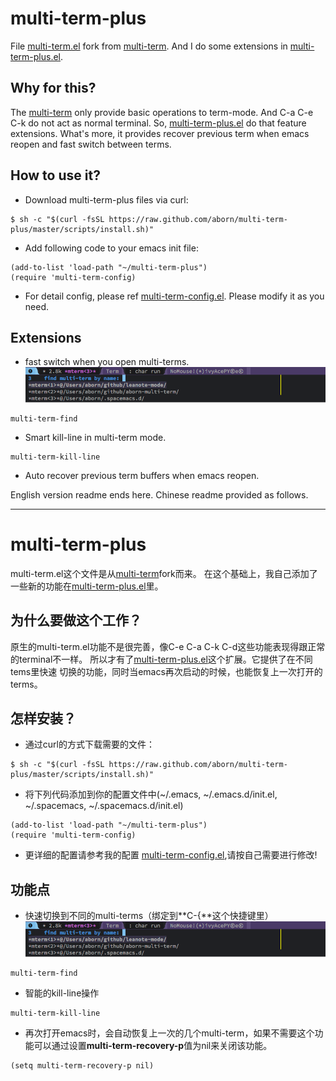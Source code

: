 # multi-term-plus
File [multi-term.el](./multi-term.el) fork from [multi-term](https://www.emacswiki.org/emacs/download/multi-term.el). 
And I do some extensions in [multi-term-plus.el](./multi-term-plus.el).

## Why for this?
The [multi-term](https://www.emacswiki.org/emacs/download/multi-term.el)
only provide basic operations to term-mode. And C-a C-e C-k do not act as normal 
terminal. So, [multi-term-plus.el](./multi-term-plus.el) do that feature extensions.
What's more, it provides recover previous term when emacs reopen and fast switch between terms.

## How to use it?
* Download multi-term-plus files via curl:
```shell
$ sh -c "$(curl -fsSL https://raw.github.com/aborn/multi-term-plus/master/scripts/install.sh)"
```
* Add following code to your emacs init file:
```elisp
(add-to-list 'load-path "~/multi-term-plus")
(require 'multi-term-config)
```
* For detail config, please ref [multi-term-config.el](./multi-term-config.el). Please modify it as you need.

## Extensions
* fast switch when you open multi-terms.  
![](images/find.png "multi-term-find.")  
```elisp
multi-term-find
```
* Smart kill-line in multi-term mode.  
```elisp
multi-term-kill-line
```
* Auto recover previous term buffers when emacs reopen.  

English version readme ends here. Chinese readme provided as follows.

--------------------------------------------------------------------------------
# multi-term-plus
multi-term.el这个文件是从[multi-term](https://www.emacswiki.org/emacs/download/multi-term.el)fork而来。
在这个基础上，我自己添加了一些新的功能在[multi-term-plus.el](./multi-term-plus.el)里。

## 为什么要做这个工作？
原生的multi-term.el功能不是很完善，像C-e C-a C-k C-d这些功能表现得跟正常的terminal不一样。
所以才有了[multi-term-plus.el](./multi-term-plus.el)这个扩展。它提供了在不同tems里快速
切换的功能，同时当emacs再次启动的时候，也能恢复上一次打开的terms。

## 怎样安装？
* 通过curl的方式下载需要的文件：
```shell
$ sh -c "$(curl -fsSL https://raw.github.com/aborn/multi-term-plus/master/scripts/install.sh)"
```
* 将下列代码添加到你的配置文件中(~/.emacs, ~/.emacs.d/init.el, ~/.spacemacs, ~/.spacemacs.d/init.el)
```elisp
(add-to-list 'load-path "~/multi-term-plus")
(require 'multi-term-config)
```
* 更详细的配置请参考我的配置 [multi-term-config.el](./multi-term-config.el),请按自己需要进行修改!

## 功能点
* 快速切换到不同的multi-terms（绑定到**C-{**这个快捷键里）   
![](images/find.png "multi-term-find.")  
```elisp
multi-term-find
```
* 智能的kill-line操作  
```elisp
multi-term-kill-line
```
* 再次打开emacs时，会自动恢复上一次的几个multi-term，如果不需要这个功能可以通过设置**multi-term-recovery-p**值为nil来关闭该功能。  
```elisp
(setq multi-term-recovery-p nil)
```

